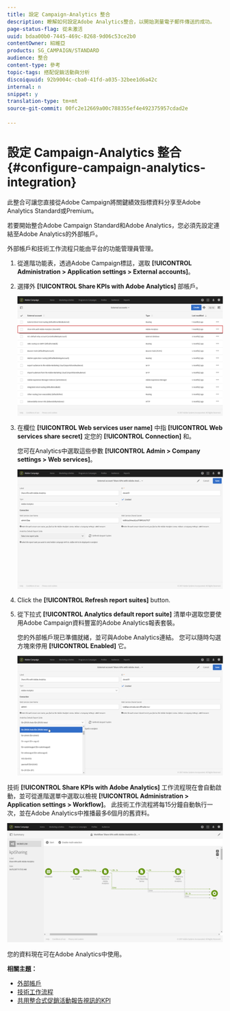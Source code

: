 ```yaml
---
title: 設定 Campaign-Analytics 整合
description: 瞭解如何設定Adobe Analytics整合，以開始測量電子郵件傳送的成功。
page-status-flag: 從未激活
uuid: bdaa00b0-7445-469c-8268-9d06c53ce2b0
contentOwner: 紹維亞
products: SG_CAMPAIGN/STANDARD
audience: 整合
content-type: 參考
topic-tags: 搭配促銷活動與分析
discoiquuid: 92b9004c-cba0-41fd-a035-32bee1d6a42c
internal: n
snippet: y
translation-type: tm+mt
source-git-commit: 00fc2e12669a00c788355ef4e492375957cdad2e

---
```



# 設定 Campaign-Analytics 整合{#configure-campaign-analytics-integration}

此整合可讓您直接從Adobe Campaign將關鍵績效指標資料分享至Adobe Analytics Standard或Premium。

若要開始整合Adobe Campaign Standard和Adobe Analytics，您必須先設定連結至Adobe Analytics的外部帳戶。

外部帳戶和技術工作流程只能由平台的功能管理員管理。

1. 從進階功能表，透過Adobe Campaign標誌，選取 **[!UICONTROL Administration > Application settings > External accounts]**。
1. 選擇外 **[!UICONTROL Share KPIs with Adobe Analytics]** 部帳戶。

   ![](assets/analytics_2.png)

1. 在欄位 **[!UICONTROL Web services user name]** 中指 **[!UICONTROL Web services share secret]** 定您的 **[!UICONTROL Connection]** 和。

   您可在Analytics中選取這些參數 **[!UICONTROL Admin > Company settings > Web services]**。

   ![](assets/analytics_1.png)

1. Click the **[!UICONTROL Refresh report suites]** button.
1. 從下拉式 **[!UICONTROL Analytics default report suite]** 清單中選取您要使用Adobe Campaign資料豐富的Adobe Analytics報表套裝。

   您的外部帳戶現已準備就緒，並可與Adobe Analytics連結。 您可以隨時勾選方塊來停用 **[!UICONTROL Enabled]** 它。

   ![](assets/analytics.png)

技術 **[!UICONTROL Share KPIs with Adobe Analytics]** 工作流程現在會自動啟動，並可從進階選單中選取以檢視 **[!UICONTROL Administration > Application settings > Workflow]**。 此技術工作流程將每15分鐘自動執行一次，並在Adobe Analytics中推播最多6個月的舊資料。

![](assets/analytics_3.png)

您的資料現在可在Adobe Analytics中使用。

**相關主題：**

* [外部帳戶](../../administration/using/external-accounts.md)
* [技術工作流程](../../administration/using/technical-workflows.md)
* [共用整合式促銷活動報告視訊的KPI](https://helpx.adobe.com/marketing-cloud/how-to/email-marketing.html)


